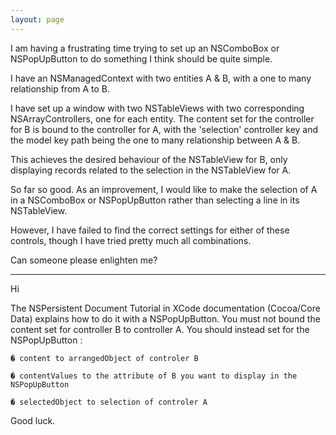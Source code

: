```yaml
---
layout: page
---
```




I am having a frustrating time trying to set up an NSComboBox or NSPopUpButton to do something I think should be quite simple.

I have an NSManagedContext with two entities A & B, with a one to many relationship from A to B.

I have set up a window with two NSTableViews with two corresponding NSArrayControllers, one for each entity. The content set for the controller for B is bound to the controller for A, with the 'selection' controller key and the model key path being the one to many relationship between A & B.

This achieves the desired behaviour of the NSTableView for B, only displaying records related to the selection in the NSTableView for A.

So far so good. As an improvement, I would like to make the selection of A in a NSComboBox or NSPopUpButton rather than selecting a line in its NSTableView.

However, I have failed to find the correct settings for either of these controls, though I have tried pretty much all combinations.

Can someone please enlighten me?

-----------------------------

Hi

The NSPersistent Document Tutorial in XCode documentation (Cocoa/Core Data) explains how to do it with a NSPopUpButton. You must not bound the content set for controller B to controller A. You should instead set for the NSPopUpButton :

    � content to arrangedObject of controler B

    � contentValues to the attribute of B you want to display in the NSPopUpButton

    � selectedObject to selection of controler A


Good luck.
